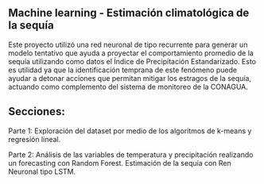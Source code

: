 ## Machine learning - Estimación climatológica de la sequía

Este proyecto utilizó una red neuronal de tipo recurrente para generar un modelo tentativo que ayuda a proyectar el comportamiento promedio de la sequía utilizando como datos el Índice de Precipitación Estandarizado. Esto es utilidad ya que la identificación temprana de este fenómeno puede ayudar a detonar acciones que permitan mitigar los estragos de la sequía, actuando como complemento del sistema de monitoreo de la CONAGUA.

## Secciones:

Parte 1: Exploración del dataset por medio de los algoritmos de k-means y regresión lineal.

Parte 2: Análisis de las variables de temperatura y precipitación realizando un forecasting con Random Forest. Estimación de la sequía con Ren Neuronal tipo LSTM.
